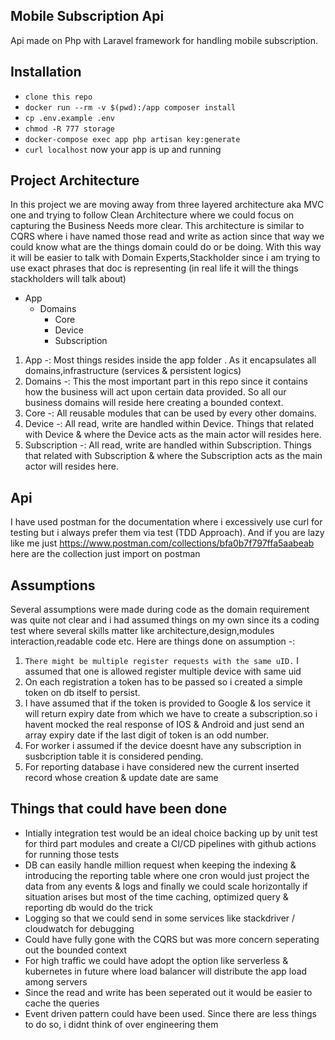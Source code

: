 ## Mobile Subscription Api
Api made on Php with Laravel framework for handling mobile subscription.

## Installation
* `clone this repo`
* `docker run --rm -v $(pwd):/app composer install`
* `cp .env.example .env`
* `chmod -R 777 storage`
* `docker-compose exec app php artisan key:generate`
* `curl localhost` now your app is up and running

## Project Architecture
In this project we are moving away from three layered architecture aka MVC one and trying to follow Clean Architecture where we could focus on capturing the Business Needs more clear. This architecture is similar to CQRS where i have named those read and write as action since
that way we could know what are the things domain could do or be doing. With this way it will be easier to talk with Domain Experts,Stackholder since i am trying to use exact phrases that doc is representing (in real life it will the things stackholders will talk about)

* App
    * Domains
      * Core
      * Device
      * Subscription
    
1) App -: Most things resides inside the app folder . As it encapsulates all domains,infrastructure (services & persistent logics) 
2) Domains -: This the most important part in this repo since it contains how the business will act upon certain data provided. So all our business domains will reside here creating a bounded context.
3) Core -: All reusable modules that can be used by every other domains.
4) Device -: All read, write are handled within Device. Things that related with Device & where the Device acts as the main actor will resides here.
5) Subscription -: All read, write are handled within Subscription. Things that related with Subscription & where the Subscription acts as the main actor will resides here.


## Api
I have used postman for the documentation where i excessively use curl for testing but i always prefer them via test (TDD Approach). And if you are lazy like me just https://www.postman.com/collections/bfa0b7f797ffa5aabeab here are the collection  just import on postman

## Assumptions
Several assumptions were made during code as the domain requirement was quite not clear and i had assumed things on my own since its a coding test where several skills matter like architecture,design,modules interaction,readable code etc. Here are things done on assumption -:
1) `There might be multiple register requests with the same uID.` I assumed that one is allowed register multiple device with same uid
2) On each registration a token has to be passed so i created a simple token on db itself to persist.
3) I have assumed that if the token is provided to Google & Ios service it will return expiry date
   from which we have to create a subscription.so i  havent mocked the real response of IOS & Android and just send an array expiry date if the last digit of token is an odd number.
4) For worker i assumed if the device doesnt have any subscription in susbcription table it is considered pending.
5) For reporting database i have considered new the current inserted record whose creation & update date are same


## Things that could have been done
* Intially integration test would be an ideal choice backing up by unit test for third part modules and create a CI/CD pipelines with github actions
  for running those tests
* DB can easily handle million request when keeping the indexing & introducing the reporting table where one cron would just project the data from any events & logs
  and finally we could scale horizontally if situation arises but most of the time caching, optimized query & reporting db would do the trick
* Logging so that we could send in some services like stackdriver / cloudwatch for debugging
* Could have fully gone with the CQRS but was more concern seperating out the bounded context
* For high traffic we could have adopt the option like serverless & kubernetes in future where load balancer will distribute the app load among servers
* Since the read and write has been seperated out it would be easier to cache the queries
* Event driven pattern could have been used. Since there are less things to do so, i didnt think of over engineering them

